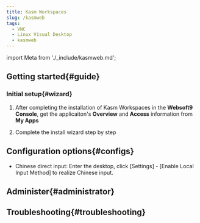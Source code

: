 ```yaml
---
title: Kasm Workspaces
slug: /kasmweb
tags:
  - VNC 
  - Linux Visual Desktop
  - kasmweb
---
```


import Meta from './_include/kasmweb.md';

<Meta name="meta" />

## Getting started{#guide}

### Initial setup{#wizard}

1. After completing the installation of Kasm Workspaces in the **Websoft9 Console**, get the applicaiton's **Overview** and **Access** information from **My Apps**  

2. Complete the install wizard step by step

## Configuration options{#configs}

- Chinese direct input: Enter the desktop, click [Settings] - [Enable Local Input Method] to realize Chinese input.

## Administer{#administrator}

## Troubleshooting{#troubleshooting}

